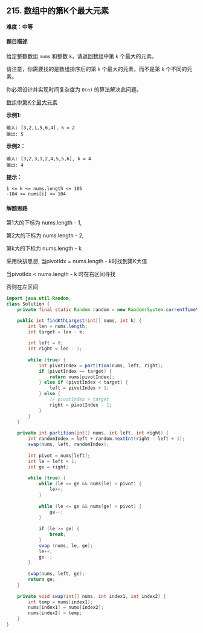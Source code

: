 ## 215. 数组中的第K个最大元素

**难度：中等**

#### 题目描述

给定整数数组 `nums` 和整数 `k`，请返回数组中第 `k` 个最大的元素。

请注意，你需要找的是数组排序后的第 `k` 个最大的元素，而不是第 `k` 个不同的元素。

你必须设计并实现时间复杂度为 `O(n)` 的算法解决此问题。

[数组中第K个最大元素](https://leetcode.cn/problems/kth-largest-element-in-an-array/description/)

**示例1:**

```
输入: [3,2,1,5,6,4], k = 2
输出: 5
```

**示例2：**

```
输入: [3,2,3,1,2,4,5,5,6], k = 4
输出: 4
```

**提示：**

```
1 <= k <= nums.length <= 105
-104 <= nums[i] <= 104
```

#### 解题思路

第1大的下标为 nums.length - 1,

第2大的下标为 nums.length - 2,

第k大的下标为 nums.length - k

采用快排思想, 当pivotIdx = nums.length - k时找到第K大值

当pivotIdx < nums.length - k 时在右区间寻找

否则在左区间

```java
import java.util.Random;
class Solution {
    private final static Random random = new Random(System.currentTimeMillis());

    public int findKthLargest(int[] nums, int k) {
        int len = nums.length;
        int target = len - k;
        
        int left = 0;
        int right = len - 1;
        
        while (true) {
            int pivotIndex = partition(nums, left, right);
            if (pivotIndex == target) {
                return nums[pivotIndex]; 
            } else if (pivotIndex < target) {
                left = pivotIndex + 1; 
            } else {
                // pivotIndex > target
                right = pivotIndex - 1; 
            }
        }
    }
    
    private int partition(int[] nums, int left, int right) {
        int randomIndex = left + random.nextInt(right - left + 1);
        swap(nums, left, randomIndex);
        
        int pivot = nums[left];
        int le = left + 1;
        int ge = right;
        
        while (true) {
            while (le <= ge && nums[le] < pivot) {
                le++;
            }
            
            while (le <= ge && nums[ge] > pivot) {
                ge--;
            }
            
            if (le >= ge) {
                break;
            }
            swap (nums, le, ge);
            le++;
            ge--;
        }
        
        swap(nums, left, ge);
        return ge;
    }
    
    private void swap(int[] nums, int index1, int index2) {
        int temp = nums[index1];
        nums[index1] = nums[index2];
        nums[index2] = temp;
    }
}
```
